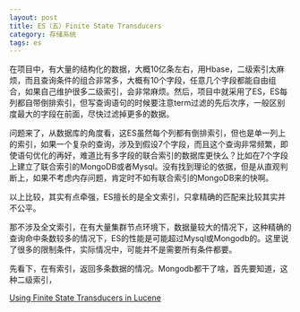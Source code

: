 ```yaml
---
layout: post
title: ES（五）Finite State Transducers
category: 存储系统
tags: es
---
```


在项目中，有大量的结构化的数据，大概10亿条左右，用Hbase，二级索引太麻烦，而且查询条件的组合非常多，大概有10个字段，任意几个字段都能自由组合，如果自己维护很多二级索引，会非常麻烦。然后，项目中就采用了ES，ES每列都自带倒排索引，但写查询语句的时候要注意term过滤的先后次序，一般区别度最大的字段在前面，尽快过滤掉更多的数据。

问题来了，从数据库的角度看，这ES虽然每个列都有倒排索引，但也是单一列上的索引，如果一个复杂的查询，涉及到假设7个字段，而且这个查询非常频繁，即使语句优化的再好，难道比有多字段的联合索引的数据库更快么？比如在7个字段上建立了联合索引的MongoDB或者Mysql。没有找到理论的依据，但是从直观判断上，如果不考虑内存问题，肯定时不如有联合索引的MongoDB来的快啊。

以上比较，其实有点牵强，ES擅长的是全文索引，只拿精确的匹配来比较其实并不公平。

那不涉及全文索引，在有大量集群节点环境下，数据量较大的情况下，这种精确的查询命中条数较多的情况下，ES的性能是可能超过Mysql或Mongodb的。这里说了很多的限制条件，实际情况中，可能并不是需要所有条件都要。

先看下，在有索引，返回多条数据的情况。Mongodb都干了啥，首先要知道，这种二级索引，

[Using Finite State Transducers in Lucene](http://blog.mikemccandless.com/2010/12/using-finite-state-transducers-in.html)
